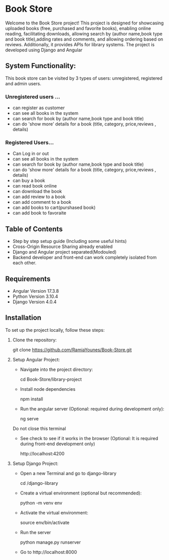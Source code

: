 # Book Store

Welcome to the Book Store project! This project is designed for showcasing uploaded books (free, purchased and favorite books), enabling online reading, facilitating downloads, allowing search by (author name,book type and book title),adding rates and comments,  and allowing ordering based on reviews. Additionally, it provides APIs for library systems. The project is developed using Django and Angular

## System Functionality:
This book store can be visited by 3 types of users: unregistered, registered and admin users.

### Unregistered users …
- can register as customer
- can see all books in the system
- can search for book by (author name,book type and book title)
- can do 'show more' details for a book (title, category, price,reviews , details)
### Registered Users…
- Can Log in or out
- can see all books in the system
- can search for book by (author name,book type and book title)
- can do 'show more' details for a book (title, category, price,reviews , details)
- can buy a book
- can read book online
- can download the book
- can add review to a book
- can add comment to a book
- can add books to cart(purshased book) 
- can add book to favoraite

## Table of Contents
- Step by step setup guide (Including some useful hints)
- Cross-Origin Resource Sharing already enabled
- Django and Angular project separated(Modouled)
- Backend developer and front-end can work completely isolated from each other.

## Requirements

- Angular Version 17.3.8
- Python Version 3.10.4
- Django Version 4.0.4


## Installation

To set up the project locally, follow these steps:

1. Clone the repository:

     git clone https://github.com/RamiaYounes/Book-Store.git
   
3. Setup Angular Project:
   - Navigate into the project directory:

       cd Book-Store/library-project
     
   - Install node dependencies

       npm install
     
   - Run the angular server (Optional: required during development only):

       ng serve
     
    Do not close this terminal

   - See check to see if it works in the browser (Optional: It is required during front-end development only)

        http://localhost:4200

4. Setup Django Project:
   - Open a new Terminal and go to django-library

       cd /django-library

   - Create a virtual environment (optional but recommended):

       python -m venv env
 
   - Activate the virtual environment:

       source env/bin/activate

   - Run the server

       python manage.py runserver
     
   - Go to http://localhost:8000



